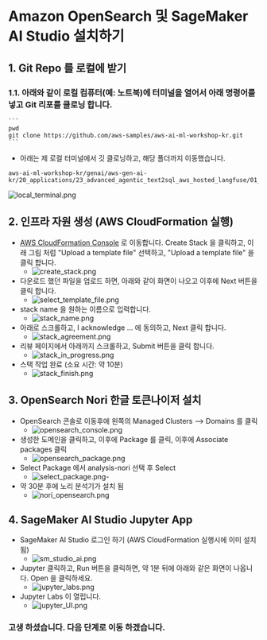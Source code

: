 # Amazon OpenSearch 및 SageMaker AI Studio 설치하기

## 1. Git Repo 를 로컬에 받기
### 1.1. 아래와 같이 로컬 컴퓨터(예: 노트북)에 터미널을 열어서 아래 명령어를 넣고 Git 리포를 클로닝 합니다.
    ```
    pwd
    git clone https://github.com/aws-samples/aws-ai-ml-workshop-kr.git
    ```
- 아래는 제 로컬 터미널에서 깃 클로닝하고, 해당 폴더까지 이동했습니다.
``` 
aws-ai-ml-workshop-kr/genai/aws-gen-ai-kr/20_applications/23_advanced_agentic_text2sql_aws_hosted_langfuse/01_setup/cloudformation
```
![local_terminal.png](img/local_terminal.png)

## 2. 인프라 자원 생성 (AWS CloudFormation 실행)
- [AWS CloudFormation Console](https://docs.aws.amazon.com/AWSCloudFormation/latest/UserGuide/Welcome.html) 로 이동합니다.
  Create Stack 을 클릭하고, 이래 그림 처럼 "Upload a template file" 선택하고, "Upload a template file" 을 클릭 합니다.
    - ![create_stack.png](img/create_stack.png)
- 다운로드 했던 파일을 업로드 하면, 아래와 같이 화면이 나오고 이후에 Next 버튼을 클릭 합니다.
    - ![select_template_file.png](img/select_template_file.png)
-  stack name 을 원하는 이름으로 입력합니다.
    - ![stack_name.png](img/stack_name.png)
-  아래로 스크롤하고, I acknowledge ... 에 동의하고, Next 클릭 합니다.
    - ![stack_agreement.png](img/stack_agreement.png)
-  리뷰 페이지에서 아래까지 스크롤하고, Submit 버튼을 클릭 합니다.
    - ![stack_in_progress.png](img/stack_in_progress.png)
-  스택 작업 완료 (소요 시간: 약 10분)
    - ![stack_finish.png](img/stack_finish.png)
## 3. OpenSearch Nori 한글 토큰나이저 설치
- OpenSearch 콘솔로 이동후에 왼쪽의 Managed Clusters --> Domains 를 클릭
    - ![opensearch_console.png](img/opensearch_console.png)
- 생성한 도메인을 클릭하고, 이후에 Package 를 클릭, 이후에 Associate packages 클릭
    - ![opensearch_package.png](img/opensearch_package.png)
- Select Package 에서 analysis-nori 선택 후 Select
    - ![select_package.png](img/select_package.png)- 
- 약 30분 후에 노리 분석기가 설치 됨
    - ![nori_opensearch.png](img/nori_opensearch.png)
 
## 4. SageMaker AI Studio Jupyter App
- SageMaker AI Studio 로그인 하기 (AWS CloudFormation 실행시에 이미 설치 됨)
    - ![sm_studio_ai.png](img/sm_studio_ai.png)
- Jupyter 클릭하고, Run 버튼을 클릭하면, 약 1분 뒤에 아래와 같은 화면이 나옵니다. Open 을 클릭하세요.
    - ![jupyter_labs.png](img/jupyter_labs.png)
- Jupyter Labs 이 열립니다.
    - ![jupyter_UI.png](img/jupyter_UI.png)

 ### 고생 하셨습니다. 다음 단계로 이동 하겠습니다.